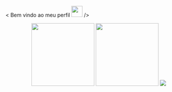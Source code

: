< Bem vindo ao meu perfil <img src="https://raw.githubusercontent.com/iampavangandhi/iampavangandhi/master/gifs/Hi.gif" width="30px"> />
</h1>

 <div align="center">
  <img height="170em" src="https://github-readme-stats.vercel.app/api?username=devdaniel28&show_icons=true&theme=aqua&include_all_commits=true&count_private=true,contribs&bg_color=00000000"/>
  <img height="170em" src="https://github-readme-stats.vercel.app/api/top-langs/?username=devdaniel28&layout=compact&langs_count=7&theme=aqua,contribs&bg_color=00000000"/>
  <img src ="https://github-readme-streak-stats.herokuapp.com?user=devdaniel28&theme=blue&hide_border=true&background=FFFFFF00">
</div>
